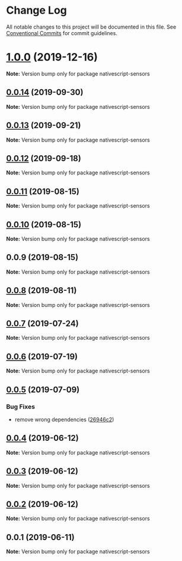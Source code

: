 # Change Log

All notable changes to this project will be documented in this file.
See [Conventional Commits](https://conventionalcommits.org) for commit guidelines.

# [1.0.0](https://github.com/Akylas/nativescript-sensors/compare/v0.0.14...v1.0.0) (2019-12-16)

**Note:** Version bump only for package nativescript-sensors





## [0.0.14](https://github.com/Akylas/nativescript-sensors/compare/v0.0.13...v0.0.14) (2019-09-30)

**Note:** Version bump only for package nativescript-sensors





## [0.0.13](https://github.com/Akylas/nativescript-sensors/compare/v0.0.12...v0.0.13) (2019-09-21)

**Note:** Version bump only for package nativescript-sensors





## [0.0.12](https://github.com/Akylas/nativescript-sensors/compare/v0.0.11...v0.0.12) (2019-09-18)

**Note:** Version bump only for package nativescript-sensors





## [0.0.11](https://github.com/Akylas/nativescript-sensors/compare/v0.0.10...v0.0.11) (2019-08-15)

**Note:** Version bump only for package nativescript-sensors





## [0.0.10](https://github.com/Akylas/nativescript-sensors/compare/v0.0.9...v0.0.10) (2019-08-15)

**Note:** Version bump only for package nativescript-sensors





## 0.0.9 (2019-08-15)

**Note:** Version bump only for package nativescript-sensors





## [0.0.8](https://github.com/Akylas/nativescript-sensors/compare/v0.0.7...v0.0.8) (2019-08-11)

**Note:** Version bump only for package nativescript-sensors





## [0.0.7](https://github.com/Akylas/nativescript-sensors/compare/v0.0.6...v0.0.7) (2019-07-24)

**Note:** Version bump only for package nativescript-sensors





## [0.0.6](https://github.com/Akylas/nativescript-sensors/compare/v0.0.5...v0.0.6) (2019-07-19)

**Note:** Version bump only for package nativescript-sensors





## [0.0.5](https://github.com/Akylas/nativescript-sensors/compare/v0.0.4...v0.0.5) (2019-07-09)


### Bug Fixes

* remove wrong dependencies ([26946c2](https://github.com/Akylas/nativescript-sensors/commit/26946c2))





## [0.0.4](https://github.com/Akylas/nativescript-sensors/compare/v0.0.3...v0.0.4) (2019-06-12)

**Note:** Version bump only for package nativescript-sensors





## [0.0.3](https://github.com/Akylas/nativescript-sensors/compare/v0.0.2...v0.0.3) (2019-06-12)

**Note:** Version bump only for package nativescript-sensors





## [0.0.2](https://github.com/Akylas/nativescript-sensors/compare/v0.0.1...v0.0.2) (2019-06-12)

**Note:** Version bump only for package nativescript-sensors





## 0.0.1 (2019-06-11)

**Note:** Version bump only for package nativescript-sensors
